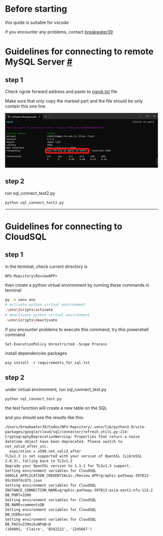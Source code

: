 # Before starting

this quide is suitable for vscode

if you encounter any problems, contact [breakwater39](mailto:41043152@gm.nfu.edu.tw)
# Guidelines for connecting to remote MySQL Server [#](#set_ngrok_host)
## step 1

Check ngrok forward address and paste to [ngrok.txt](./ngrok.txt) file

Make sure that only copy the marked part and the file should be only contain this one line.

![ngrok](./Images/guide_ngrok1.png)

## step 2
run sql_connect_test2.py

    python sql_connect_test2.py

---
# Guidelines for connecting to CloudSQL

## step 1

in the terminal, check current directory is

    NFU-Repsitory\ReviewAPP>

then create a python virtual environment by running these commands in terminal
```bash
py -m venv env
# activate python virtual environment
.\env\Scripts\activate
# deactivate python virtual environment
.\env\Scripts\deactivate
```

if you encounter problems to execute this command, try this powershell command

```
Set-ExecutionPolicy Unrestricted -Scope Process
```

install dependencies packages

    pip install -r requirements_for_sql.txt

## step 2

under virtual environment, run sql_connect_test.py

    python sql_connect_test.py

the test function will create a new table on the SQL

and you should see the results like this:

```
/Users/breakwater39/Codes/NFU-Repsitory/.venv/lib/python3.9/site-packages/google/cloud/sql/connector/refresh_utils.py:214: CryptographyDeprecationWarning: Properties that return a naïve datetime object have been deprecated. Please switch to not_valid_after_utc.
  expiration = x509.not_valid_after
TLSv1.3 is not supported with your version of OpenSSL (LibreSSL 2.8.3), falling back to TLSv1.2
Upgrade your OpenSSL version to 1.1.1 for TLSv1.3 support.
Setting environment variables for CloudSQL
GOOGLE_APPLICATION_CREDENTIALS=./Review APP/graphic-pathway-397813-95c959fdc875.json
Setting environment variables for CloudSQL
INSTANCE_CONNECTION_NAME=graphic-pathway-397813:asia-east1:nfu-113-2
DB_PORT=3306
Setting environment variables for CloudSQL
DB_NAME=commentsDB
Setting environment variables for CloudSQL
DB_USER=root
Setting environment variables for CloudSQL
DB_PASS=239mikuNFU@~@
(104001, 'Claire', 'B342222', '1245667')

```